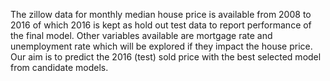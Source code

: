 The zillow data for monthly median house price is available from 2008 to 2016 of which 2016
is kept as hold out test data to report performance of the final model. Other variables
available are mortgage rate and unemployment rate which will be explored if they impact the
house price.
Our aim is to predict the 2016 (test) sold price with the best selected model from candidate
models.
